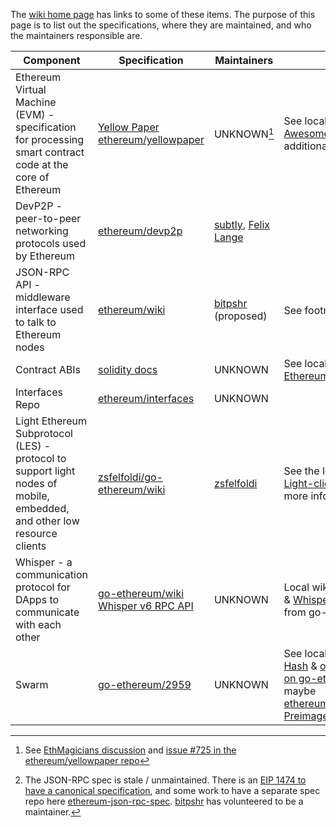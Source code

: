 <!-- TITLE: Maintainers -->
<!-- SUBTITLE: List of specifications and maintainers of the Ethereum network, sub protocols, and related standards -->

The [wiki home page](/) has links to some of these items. The purpose of this page is to list out the specifications, where they are maintained, and who the maintainers responsible are.

| Component | Specification	| Maintainers | Notes |
|---|---|---|---|
| Ethereum Virtual Machine (EVM) - specification for processing smart contract code at the core of Ethereum | [Yellow Paper ethereum/yellowpaper](https://github.com/ethereum/yellowpaper) | UNKNOWN[^yellowpapermaintainer] | See local wiki page [EVM Awesome List](ethereum-virtual-machine-evm-awesome-list) for additional resources |
| DevP2P - peer-to-peer networking protocols used by Ethereum | [ethereum/devp2p](https://github.com/ethereum/devp2p/) | [subtly](https://github.com/subtly), [Felix Lange](https://github.com/fjl) |
| JSON-RPC API - middleware interface used to talk to Ethereum nodes | [ethereum/wiki](https://github.com/ethereum/wiki/wiki/JSON-RPC) | [bitpshr](https://github.com/bitpshr) (proposed) | See footnote [^jsonrpc] |
| Contract ABIs | [solidity docs](https://solidity.readthedocs.io/en/develop/abi-spec.html)| UNKNOWN | See local wiki page [Ethereum-Contract-ABI](Ethereum-Contract-ABI) |
| Interfaces Repo | [ethereum/interfaces](https://github.com/ethereum/interfaces) | UNKNOWN | |
| Light Ethereum Subprotocol (LES) - protocol to support light nodes of mobile, embedded, and other low resource clients | [zsfelfoldi/go-ethereum/wiki](https://github.com/zsfelfoldi/go-ethereum/wiki/Light-Ethereum-Subprotocol-%28LES%29) | [zsfelfoldi](https://github.com/zsfelfoldi) | See the local wiki page [Light-client-protocol](Light-client-protocol) for more info |
| Whisper - a communication protocol for DApps to communicate with each other | [go-ethereum/wiki Whisper v6 RPC API](https://github.com/ethereum/go-ethereum/wiki/Whisper-v6-RPC-API)  | UNKNOWN | Local wiki pages [Whisper](Whisper) & [Whisper Overview](Whisper-Overview) are from go-ethereum/wiki |
| Swarm | [go-ethereum/2959](https://github.com/ethereum/go-ethereum/pull/2959) | UNKNOWN | See local wiki page [Swarm Hash](/glossary/swarm-hash) & [original 2015 info on go-ethereum/wiki](https://github.com/ethereum/go-ethereum/wiki/Swarm---distributed-preimage-archive) & maybe [ethereum/wiki/Distributed-Preimage-Archive](https://github.com/ethereum/wiki/wiki/Distributed-Preimage-Archive) |

[^jsonrpc]: The JSON-RPC spec is stale / unmaintained. There is an [EIP 1474 to have a canonical specification](https://github.com/ethereum/EIPs/pull/1474), and some work to have a separate spec repo here [ethereum-json-rpc-spec](https://github.com/spadebuilders/ethereum-json-rpc-spec). [bitpshr](https://github.com/bitpshr) has volunteered to be a maintainer.

[^yellowpapermaintainer]: See [EthMagicians discussion](https://ethereum-magicians.org/t/yellow-paper-maintainership/819) and [issue #725 in the ethereum/yellowpaper repo](https://github.com/ethereum/yellowpaper/issues/725)

